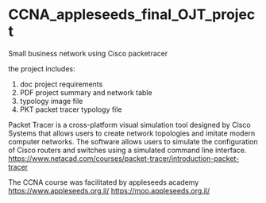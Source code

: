 # CCNA_appleseeds_final_OJT_project
Small business network using Cisco packetracer

the project includes:
1. doc project requirements
2. PDF project summary and network table 
3. typology image file
4. PKT packet tracer typology file

Packet Tracer is a cross-platform visual simulation tool designed by Cisco Systems that allows users to create network topologies and imitate modern computer networks. The software allows users to simulate the configuration of Cisco routers and switches using a simulated command line interface. 
https://www.netacad.com/courses/packet-tracer/introduction-packet-tracer

The CCNA course was facilitated by 
appleseeds academy
https://www.appleseeds.org.il/
https://moo.appleseeds.org.il/
